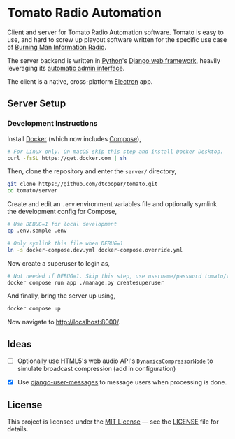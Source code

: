 # Tomato Radio Automation

Client and server for Tomato Radio Automation software. Tomato is easy to use,
and hard to screw up playout software written for the specific use case of
[Burning Man Information Radio](https://bmir.org).

The server backend is written in [Python](https://www.python.org/)'s
[Django web framework](https://www.djangoproject.com/), heavily leveraging its
[automatic admin interface](https://docs.djangoproject.com/en/4.1/ref/contrib/admin/).

The client is a native, cross-platform [Electron](https://www.electronjs.org/)
app.

## Server Setup

### Development Instructions

Install [Docker](https://www.docker.com/) (which now includes
[Compose](https://docs.docker.com/compose/)),

```bash
# For Linux only. On macOS skip this step and install Docker Desktop.
curl -fsSL https://get.docker.com | sh
```

Then, clone the repository and enter the `server/` directory,

```bash
git clone https://github.com/dtcooper/tomato.git
cd tomato/server
```

Create and edit an `.env` environment variables file and optionally symlink
the development config for Compose,

```bash
# Use DEBUG=1 for local development
cp .env.sample .env

# Only symlink this file when DEBUG=1
ln -s docker-compose.dev.yml docker-compose.override.yml
```

Now create a superuser to login as,

```bash
# Not needed if DEBUG=1. Skip this step, use username/password tomato/tomato
docker compose run app ./manage.py createsuperuser
```

And finally, bring the server up using,

```bash
docker compose up
```

Now navigate to <http://localhost:8000/>.


## Ideas

- [ ] Optionally use HTML5's web audio API's
      [`DynamicsCompressorNode`](https://developer.mozilla.org/en-US/docs/Web/API/DynamicsCompressorNode)
      to simulate broadcast compression (add in configuration)
- [x] Use [django-user-messages](https://github.com/matthiask/django-user-messages)
      to message users when processing is done.


## License

This project is licensed under the [MIT License](https://opensource.org/licenses/MIT)
&mdash; see the [LICENSE](https://github.com/dtcooper/tomato/blob/main/LICENSE)
file for details.
